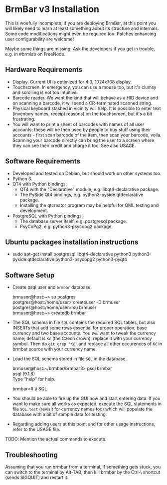 BrmBar v3 Installation
======================

This is woefully incomplete; if you are deploying BrmBar, at this
point you will likely need to learn at least something aobut its
structure and internals. Some code modifications might even be
required too. Patches enhancing user configurability are welcome!

Maybe some things are missing. Ask the developers if you get in trouble,
e.g. in #brmlab on FreeNode.

Hardware Requirements
---------------------

* Display. Current UI is optimized for 4:3, 1024x768 display.
* Touchscreen. In emergency, you can use a mouse too, but it's
  clumsy and scrolling is not too intuitive.
* Barcode reader. We want the kind that will behave as a HID device
  and on scanning a barcode, it will send a CR-terminated scanned string.
* Physical keyboard stashed in vicinity will help. It is possible
  to enter text (inventory names, receipt reasons) on the touchscreen,
  but it's a bit frustrating.
* You will want to print a sheet of barcodes with names of all user
  accounts; these will be then used by people to buy stuff using their
  accounts - first scan barcode of the item, then scan your barcode,
  voila. Scanning your barcode directly can bring the user to a screen
  where they can see their credit and charge it too. See also USAGE.

Software Requirements
---------------------

* Developed and tested on Debian, but should work on other systems too.
* Python 3.
* QT4 with Python bindings:
  * QT4 with the "Declarative" module, e.g. libqt4-declarative package.
  * The PySide Qt4 bindings, e.g. python3-pyside.qtdeclarative package.
  * Installing the qtcreator program may be helpful for QML testing
    and development.
* PostgreSQL with Python pindings:
  * The database server itself, e.g. postgresql package.
  * PsyCoPg2, e.g. python3-psycopg2 package.

Ubuntu packages installation instructions
-----------------------------------------
* sudo apt-get install postgresql libqt4-declarative python3 python3-pyside.qtdeclarative python3-psycopg2 python3-pyqt4

Software Setup
--------------

* Create psql user and `brmbar` database.

    brmuser@host:~> su postgres  
    postgres@host:/home/user> createuser -D brmuser  
    postgres@host:/home/user> su brmuser  
    brmuser@host:~> createdb brmbar  

* The SQL schema in file `SQL` contains the required SQL tables,
  but also INSERTs that add some rows essential for proper operation;
  base currency and two base accounts.  You *will* want to tweak the
  currency name; default is `Kč` (the Czech crown), replace it with
  your currency symbol. Then do `git grep 'Kč'` and replace all other
  occurences of `Kč` in brmbar source with your currency name.
* Load the SQL schema stored in file `SQL` in the database.

    brmuser@host:~/brmbar/brmbar3> psql brmbar  
    psql (9.1.8)  
	Type "help" for help.  

	brmbar=# \i SQL  

* You should be able to fire up the GUI now and start entering data.
  If you want to make sure all works as expected, execute the SQL
  statements in file `SQL.test` (revisit for currency names too) which
  will populate the database with a bit of sample data for testing.
* Regarding adding users at this point and for other usage instructions,
  refer to the USAGE file.

TODO: Mention the actual commands to execute.

Troubleshooting
---------------

Assuming that you run brmbar from a terminal, if something gets
stuck, you can switch to the terminal by Alt-TAB, then kill brmbar
by the Ctrl-\ shortcut (sends SIGQUIT) and restart it.
